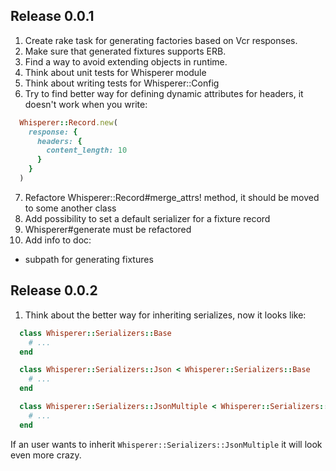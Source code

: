 ## Release 0.0.1

1. Create rake task for generating factories based on Vcr responses.
2. Make sure that generated fixtures supports ERB.
3. Find a way to avoid extending objects in runtime.
4. Think about unit tests for Whisperer module
5. Think about writing tests for Whisperer::Config
6. Try to find better way for defining dynamic attributes for headers, it doesn't work when you write:

  ```ruby
    Whisperer::Record.new(
      response: {
        headers: {
          content_length: 10
        }
      }
    )
  ```

7. Refactore Whisperer::Record#merge_attrs! method, it should be moved to some another class
8. Add possibility to set a default serializer for a fixture record
9. Whisperer#generate must be refactored
10. Add info to doc:
  - subpath for generating fixtures


## Release 0.0.2

1. Think about the better way for inheriting serializes, now it looks like:

  ```ruby
    class Whisperer::Serializers::Base
      # ...
    end

    class Whisperer::Serializers::Json < Whisperer::Serializers::Base
      # ...
    end

    class Whisperer::Serializers::JsonMultiple < Whisperer::Serializers::Json
      # ...
    end
  ```

If an user wants to inherit `Whisperer::Serializers::JsonMultiple` it will look even more crazy.
